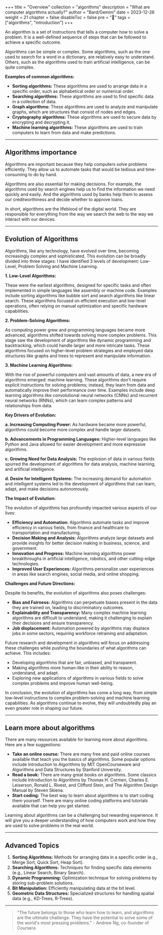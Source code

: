 +++
title = "Overview"
collection = "algorithms"
description = "What are computer algorithms actually?"
author = "Bard/Gemini"
date = 2023-12-26
weight = 21
chapter = false
disableToc = false
pre = "<b>📜</b>"
tags = ["algorithms", "introduction"]
+++

An algorithm is a set of instructions that tells a computer how to solve a problem. It is a well-defined sequence of steps that can be followed to achieve a specific outcome.

Algorithms can be simple or complex. Some algorithms, such as the one used to search for a word in a dictionary, are relatively easy to understand. Others, such as the algorithms used to train artificial intelligence, can be quite complex.

**Examples of common algorithms:**

* **Sorting algorithms:** These algorithms are used to arrange data in a specific order, such as alphabetical order or numerical order.
* **Searching algorithms:** These algorithms are used to find specific data in a collection of data.
* **Graph algorithms:** These algorithms are used to analyze and manipulate graphs, which are structures that consist of nodes and edges.
* **Cryptography algorithms:** These algorithms are used to secure data by encrypting and decrypting it.
* **Machine learning algorithms:** These algorithms are used to train computers to learn from data and make predictions.

---

## Algorithms importance

Algorithms are important because they help computers solve problems efficiently. They allow us to automate tasks that would be tedious and time-consuming to do by hand.

Algorithms are also essential for making decisions. For example, the algorithms used by search engines help us to find the information we need quickly and easily. And the algorithms used by banks help them to assess our creditworthiness and decide whether to approve loans.

In short, algorithms are the lifeblood of the digital world. They are responsible for everything from the way we search the web to the way we interact with our devices.

---

## Evolution of Algorithms

Algorithms, like any technology, have evolved over time, becoming increasingly complex and sophisticated. This evolution can be broadly divided into three stages: I have identified 3 levels of development: Low-Level, Problem Solving and Machine Learning.

**1. Low-Level Algorithms:**

These were the earliest algorithms, designed for specific tasks and often implemented in simple languages like assembly or machine code. Examples include sorting algorithms like bubble sort and search algorithms like linear search. These algorithms focused on efficient execution and low-level operations, often relying on manual optimization and specific hardware capabilities.

**2. Problem-Solving Algorithms:**

As computing power grew and programming languages became more advanced, algorithms shifted towards solving more complex problems. This stage saw the development of algorithms like dynamic programming and backtracking, which could handle larger and more intricate tasks. These algorithms focused on higher-level problem strategies and employed data structures like graphs and trees to represent and manipulate information.

**3. Machine Learning Algorithms:**

With the rise of powerful computers and vast amounts of data, a new era of algorithms emerged: machine learning. These algorithms don't require explicit instructions for solving problems; instead, they learn from data and automatically improve their performance over time. Examples include deep learning algorithms like convolutional neural networks (CNNs) and recurrent neural networks (RNNs), which can learn complex patterns and relationships from data.

**Key Drivers of Evolution:**

**a. Increasing Computing Power:** As hardware became more powerful, algorithms could become more complex and handle larger datasets.

**b. Advancements in Programming Languages:** Higher-level languages like Python and Java allowed for easier development and more expressive algorithms.

**c. Growing Need for Data Analysis:** The explosion of data in various fields spurred the development of algorithms for data analysis, machine learning, and artificial intelligence.

**d. Desire for Intelligent Systems:** The increasing demand for automation and intelligent systems led to the development of algorithms that can learn, adapt, and make decisions autonomously.

**The Impact of Evolution:**

The evolution of algorithms has profoundly impacted various aspects of our lives:

* **Efficiency and Automation:** Algorithms automate tasks and improve efficiency in various fields, from finance and healthcare to transportation and manufacturing.
* **Decision Making and Analysis:** Algorithms analyze large datasets and provide insights for better decision making in business, science, and government.
* **Innovation and Progress:** Machine learning algorithms power breakthroughs in artificial intelligence, robotics, and other cutting-edge technologies.
* **Improved User Experiences:** Algorithms personalize user experiences in areas like search engines, social media, and online shopping.

**Challenges and Future Directions:**

Despite its benefits, the evolution of algorithms also poses challenges:

* **Bias and Fairness:** Algorithms can perpetuate biases present in the data they are trained on, leading to discriminatory outcomes.
* **Explainability and Transparency:** Many complex machine learning algorithms are difficult to understand, making it challenging to explain their decisions and ensure transparency.
* **Job displacement:** Automation powered by algorithms may displace jobs in some sectors, requiring workforce retraining and adaptation.

Future research and development in algorithms will focus on addressing these challenges while pushing the boundaries of what algorithms can achieve. This includes:

* Developing algorithms that are fair, unbiased, and transparent.
* Making algorithms more human-like in their ability to reason, understand, and adapt.
* Exploring new applications of algorithms in various fields to solve complex problems and improve human well-being.

In conclusion, the evolution of algorithms has come a long way, from simple low-level instructions to complex problem-solving and machine learning capabilities. As algorithms continue to evolve, they will undoubtedly play an even greater role in shaping our future.

---

## Learn more about algorithms

There are many resources available for learning more about algorithms. Here are a few suggestions:

* **Take an online course:** There are many free and paid online courses available that teach you the basics of algorithms. Some popular options include Introduction to Algorithms by MIT OpenCourseware and Algorithms and Data Structures by Stanford University.
* **Read a book:** There are many great books on algorithms. Some classics include Introduction to Algorithms by Thomas H. Cormen, Charles E. Leiserson, Ronald L. Rivest, and Clifford Stein, and The Algorithm Design Manual by Steven Skiena.
* **Start coding:** The best way to learn about algorithms is to start coding them yourself. There are many online coding platforms and tutorials available that can help you get started.

Learning about algorithms can be a challenging but rewarding experience. It will give you a deeper understanding of how computers work and how they are used to solve problems in the real world.

---

## Advanced Topics

1. **Sorting Algorithms:** Methods for arranging data in a specific order (e.g., Merge Sort, Quick Sort, Heap Sort).
2. **Searching Algorithms:** Techniques for finding specific data elements (e.g., Linear Search, Binary Search).
3. **Dynamic Programming:** Optimization technique for solving problems by storing sub-problem solutions.
4. **Bit Manipulation:** Efficiently manipulating data at the bit level.
5. **Geometric Data Structures:** Specialized structures for handling spatial data (e.g., KD-Trees, R-Trees).

---

> "The future belongs to those who learn how to learn, and algorithms are the ultimate challenge. They have the potential to solve some of the world's most pressing problems." - Andrew Ng, co-founder of Coursera 


